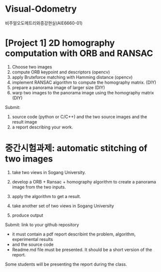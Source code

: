 # Visual-Odometry
비주얼오도메트리와증강현실(AIE6660-01)

# [Project 1] 2D homography computation with ORB and RANSAC
1. Choose two images
2. compute ORB keypoint and descriptors (opencv)
3. apply Bruteforce matching with Hamming distance (opencv)
4. implement RANSAC algorithm to compute the homography matrix. (DIY)
5. prepare a panorama image of larger size (DIY)
6. warp two images to the panorama image using the homography matrix (DIY)

Submit:
 1. source code (python or C/C++) and the two source images and the result image
 2. a report describing your work.

# 중간시험과제: automatic stitching of two images
1. take two views in Sogang University.
2. develop a ORB + Ransac + homography algorithm to create a panorama image from the two inputs.
3. apply the algorithm to get a result.

4. take another set of two views in Sogang University
5. produce output

Submit: link to your github repository 
- it must contain a pdf report describint the problem, algorithm, experimental results
- and the source code
- Readme.md file must be presented. It should be a short version of the report.

Some students will be presenting the report during the class.
